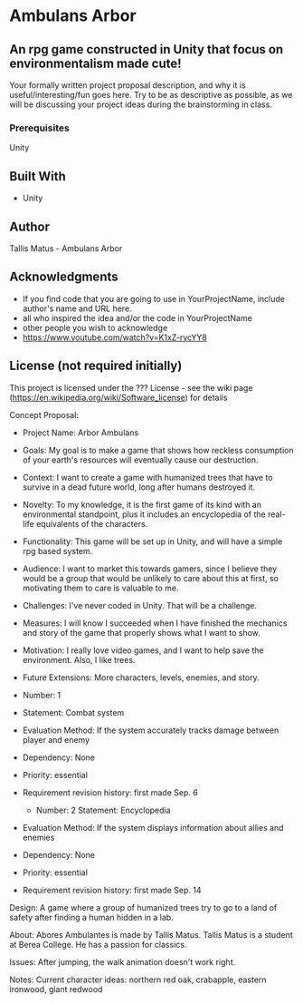 # Ambulans Arbor
## An rpg game constructed in Unity that focus on environmentalism made cute!

Your formally written project proposal description, and why it is useful/interesting/fun goes here. Try to be as descriptive as possible, as we will be discussing your project ideas during the brainstorming in class.

### Prerequisites

Unity

## Built With

- Unity

## Author

Tallis Matus - Ambulans Arbor

## Acknowledgments

- If you find code that you are going to use in YourProjectName, include author's name and URL here.
- all who inspired the idea and/or the code in YourProjectName
- other people you wish to acknowledge
- https://www.youtube.com/watch?v=K1xZ-rycYY8 

## License (not required initially)

This project is licensed under the ??? License - see the wiki page (https://en.wikipedia.org/wiki/Software_license) for details


Concept Proposal:
  - Project Name: Arbor Ambulans
  - Goals: My goal is to make a game that shows how reckless consumption of your earth's resources will eventually
  cause our destruction.
  - Context: I want to create a game with humanized trees that have to survive in a dead future world, long after humans
  destroyed it.
  - Novelty: To my knowledge, it is the first game of its kind with an environmental standpoint, plus it includes
  an encyclopedia of the real-life equivalents of the characters.
  - Functionality: This game will be set up in Unity, and will have a simple rpg based system.
  - Audience: I want to market this towards gamers, since I believe they would be a group that would be unlikely
  to care about this at first, so motivating them to care is valuable to me.
  - Challenges: I've never coded in Unity. That will be a challenge.
  - Measures: I will know I succeeded when I have finished the mechanics and story of the game that properly shows
  what I want to show.
  - Motivation: I really love video games, and I want to help save the environment. Also, I like trees.
  - Future Extensions: More characters, levels, enemies, and story.

  - Number: 1
- Statement: Combat system
- Evaluation Method: If the system accurately tracks damage between player and enemy
- Dependency: None
- Priority: essential
- Requirement revision history: first made Sep. 6
  - Number: 2
  Statement: Encyclopedia
- Evaluation Method: If the system displays information about allies and enemies
- Dependency: None
- Priority: essential
- Requirement revision history: first made Sep. 14

Design:
A game where a group of humanized trees try to go to a land of safety after finding a human hidden in a lab.

About:
Abores Ambulantes is made by Tallis Matus. Tallis Matus is a student at Berea College. He has a passion for classics.

Issues:
After jumping, the walk animation doesn't work right.

Notes:
Current character ideas: northern red oak, crabapple, eastern ironwood, giant redwood